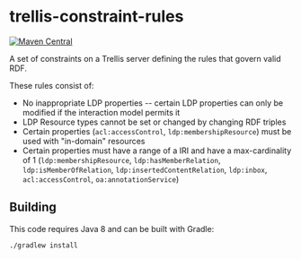 # trellis-constraint-rules

[![Maven Central](https://maven-badges.herokuapp.com/maven-central/org.trellisldp/trellis-constraint-rules/badge.svg)](https://maven-badges.herokuapp.com/maven-central/org.trellisldp/trellis-constraint-rules/)

A set of constraints on a Trellis server defining the rules that govern valid RDF.

These rules consist of:

  * No inappropriate LDP properties -- certain LDP properties can only be modified if the interaction model permits it
  * LDP Resource types cannot be set or changed by changing RDF triples
  * Certain properties (`acl:accessControl`, `ldp:membershipResource`) must be used with "in-domain" resources
  * Certain properties must have a range of a IRI and have a max-cardinality of 1 (`ldp:membershipResource`, `ldp:hasMemberRelation`, `ldp:isMemberOfRelation`, `ldp:insertedContentRelation`, `ldp:inbox`, `acl:accessControl`, `oa:annotationService`)

## Building

This code requires Java 8 and can be built with Gradle:

    ./gradlew install
